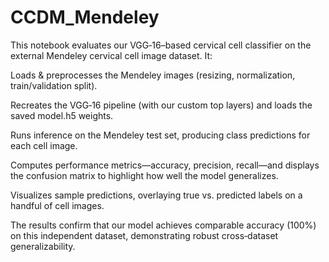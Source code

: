 # CCDM_Mendeley

This notebook evaluates our VGG‑16–based cervical cell classifier on the external Mendeley cervical cell image dataset. It:

Loads & preprocesses the Mendeley images (resizing, normalization, train/validation split).

Recreates the VGG‑16 pipeline (with our custom top layers) and loads the saved model.h5 weights.

Runs inference on the Mendeley test set, producing class predictions for each cell image.

Computes performance metrics—accuracy, precision, recall—and displays the confusion matrix to highlight how well the model generalizes.

Visualizes sample predictions, overlaying true vs. predicted labels on a handful of cell images.

The results confirm that our model achieves comparable accuracy (100%) on this independent dataset, demonstrating robust cross‐dataset generalizability.
